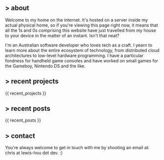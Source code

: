## > about

Welcome to my home on the internet. It's hosted on a server inside my actual physical home, so if you're viewing this page right now, it means that all the 1s and 0s comprising this website have just travelled from my house to your device in the matter of an instant. Isn't that neat?

I'm an Australian software developer who loves tech as a craft. I yearn to learn more about the entire ecosystem of technology, from distributed cloud architectures to low-level hardware programming. I have a particular fondness for handheld game consoles and have worked on small games for the Gameboy, Nintendo DS and the like.

## > recent projects

{{ recent_projects }}

## > recent posts

{{ recent_posts }}

## > contact

You're always welcome to get in touch with me by shooting an email at: chris at lewis-hou dot dev. :)